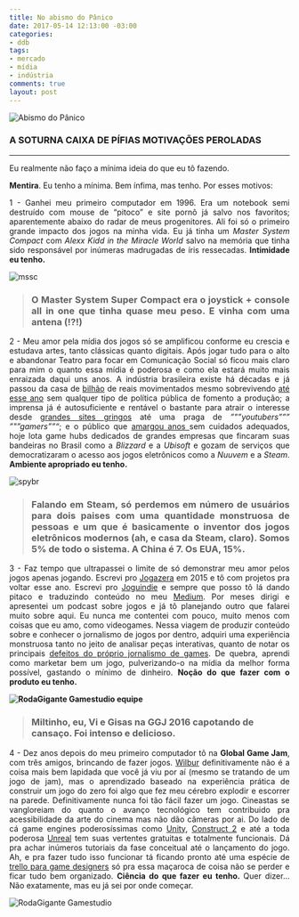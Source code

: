 ```yaml
---
title: No abismo do Pânico
date: 2017-05-14 12:13:00 -03:00
categories:
- ddb
tags:
- mercado
- mídia
- indústria
comments: true
layout: post
---
```


<img title="Abismo do Pânico" src="http://i.imgur.com/P8iTgLz.jpg" alt="Abismo do Pânico" />

### A SOTURNA CAIXA DE PÍFIAS MOTIVAÇÕES PEROLADAS

---
<div class="posts">
<div class="post">
<p>Eu realmente n&atilde;o fa&ccedil;o a m&iacute;nima ideia do que eu t&ocirc; fazendo.</p>
<p><strong>Mentira</strong>. Eu tenho a m&iacute;nima. Bem &iacute;nfima, mas tenho. Por esses motivos:</p>
<p style="text-align: justify;">1 - Ganhei meu primeiro computador em 1996. Era um notebook semi destru&iacute;do com mouse de &ldquo;pitoco&rdquo; e site porn&ocirc; j&aacute; salvo nos favoritos; aparentemente abaixo do radar de meus progenitores. Ali foi s&oacute; o primeiro grande impacto dos jogos na minha vida. Eu j&aacute; tinha um <em>Master System Compact</em> com <em>Alexx Kidd in the Miracle World</em> salvo na mem&oacute;ria que tinha sido respons&aacute;vel por in&uacute;meras madrugadas de &iacute;ris ressecadas. <strong>Intimidade eu tenho.</strong></p>
<p><img title="Master System Super Compact" src="http://i.imgur.com/qFElOxG.jpg" alt="mssc" /></p>
<blockquote>
<h3 id="o-master-system-super-compact-era-o-joystick--console-all-in-one-que-tinha-quase-meu-peso-e-vinha-com-uma-antena-" style="text-align: justify;">O Master System Super Compact era o joystick + console all in one que tinha quase meu peso. E vinha com uma antena (!?!)</h3> </blockquote>
<div style="text-align: justify;"> 2 - Meu amor pela m&iacute;dia dos jogos s&oacute; se amplificou conforme eu crescia e estudava artes, tanto cl&aacute;ssicas quanto digitais. Ap&oacute;s jogar tudo para o alto e abandonar Teatro para focar em Comunica&ccedil;&atilde;o Social s&oacute; ficou mais claro para mim o quanto essa m&iacute;dia &eacute; poderosa e como ela estar&aacute; muito mais enraizada daqui uns anos. A ind&uacute;stria brasileira existe h&aacute; d&eacute;cadas e j&aacute; passou da casa de <a href="https://www.ecommercebrasil.com.br/noticias/industria-de-jogos-eletronicos-um-setor-em-ascensao-no-brasil/" target="_blank">bilh&atilde;o</a> de reais movimentados mesmo sobrevivendo <a href="http://localhost:4000/profanadores/overloadr.com.br/especiais/2017/05/conheca-todos-os-23-jogos-contemplados-no-edital-de-games-da-ancine/" target="_blank">at&eacute; esse ano</a> sem qualquer tipo de pol&iacute;tica p&uacute;blica de fomento a produ&ccedil;&atilde;o; a imprensa j&aacute; &eacute; autosuficiente e rent&aacute;vel o bastante para atrair o interesse desde <a href="http://br.ign.com/" target="_blank">grandes sites gringos</a> at&eacute; uma praga de <em>&rdquo;"&rdquo;youtubers&rdquo;&rdquo;&rdquo; &rdquo;"&rdquo;gamers&rdquo;&rdquo;&ldquo;</em>; e o p&uacute;blico que <a href="https://www.redbull.com/br-pt/serie-paralelos-narra-pirataria-de-games-no-brasil" target="_blank">amargou anos </a>sem cuidados adequados, hoje lota game hubs dedicados de grandes empresas que fincaram suas bandeiras no Brasil como a <em>Blizzard</em> e a <em>Ubisoft</em> e gozam de servi&ccedil;os que democratizaram o acesso aos jogos eletr&ocirc;nicos como a <em>Nuuvem</em> e a <em>Steam</em>. <strong>Ambiente apropriado eu tenho.</strong> </div>
<p></p>
<p><img title="4&ordm; maior pa&iacute;s da Steam" src="http://i.imgur.com/bksdLa3.png" alt="spybr" /></p>
<blockquote>
<h3 id="falando-em-steam-s-perdemos-em-nmero-de-usurios-para-dois-paises-com-uma-quantidade-monstruosa-de-pessoas-e-um-que--basicamente-o-inventor-dos-jogos-eletrnicos-modernos-ah-e-casa-da-steam-claro-somos-5-de-todo-o-sistema-a-china--7-os-eua-15" style="text-align: justify;">Falando em Steam, s&oacute; perdemos em n&uacute;mero de usu&aacute;rios para dois paises com uma quantidade monstruosa de pessoas e um que &eacute; basicamente o inventor dos jogos eletr&ocirc;nicos modernos (ah, e casa da Steam, claro). Somos 5% de todo o sistema. A China &eacute; 7. Os EUA, 15%.</h3>
</blockquote>
<p style="text-align: justify;">3 - Faz tempo que ultrapassei o limite de s&oacute; demonstrar meu amor pelos jogos apenas jogando. Escrevi pro <a href="http://jogazera.com.br/" target="_blank">Jogazera</a> em 2015 e t&ocirc; com projetos pra voltar esse ano. Escrevi pro <a title="Joguindie" href="joguindie.com.br" target="_blank">Joguindie</a> e sempre que posso t&ocirc; l&aacute; dando pitaco e traduzindo conte&uacute;do no meu <a title="Medium/Macalango" href="https://medium.com/macalango" target="_blank">Medium</a>. Por meses dirigi e apresentei um podcast sobre jogos e j&aacute; t&ocirc; planejando outro que falarei muito sobre aqui. Eu nunca me contentei com pouco, muito menos com coisas que eu amo, como videogames. Nessa viagem de produzir conte&uacute;do sobre e conhecer o jornalismo de jogos por dentro, adquiri uma experi&ecirc;ncia monstruosa tanto no jeito de analisar pe&ccedil;as interativas, quanto de notar os principais <a title="Para que (e a quem) serve o atual jornalismo de games brasileiro?" href="https://medium.com/@felipepepe/https-medium-com-felipepepe-para-que-e-a-quem-serve-o-atual-jornalismo-de-games-brasileiro-a38de5d57557" target="_blank">defeitos do pr&oacute;prio jornalismo de games</a>. De quebra, aprendi como marketar bem um jogo, pulverizando-o na m&iacute;dia da melhor forma poss&iacute;vel, gastando o m&iacute;nimo de dinheiro.&nbsp;<strong>No&ccedil;&atilde;o do que fazer com o produto eu tenho.</strong></p>
<p style="text-align: justify;"><strong><img src="http://i.imgur.com/x2eIFWR.png" alt="RodaGigante Gamestudio equipe" /></strong></p>
<blockquote>
<h3>Miltinho, eu, Vi e Gisas na GGJ 2016 capotando de cansa&ccedil;o. Foi intenso e delicioso.</h3>
</blockquote>
<p style="text-align: justify;">4 - Dez anos depois do meu primeiro computador t&ocirc; na <strong>Global Game Jam</strong>, com tr&ecirc;s amigos, brincando de fazer jogos. <a title="Wilbur" href="http://globalgamejam.org/2016/games/wilbur" target="_blank">Wilbur</a>&nbsp;definitivamente n&atilde;o&nbsp;&eacute; a coisa mais bem lapidada que voc&ecirc; j&aacute; viu por a&iacute; (mesmo se tratando de um jogo de jam), mas o aprendizado baseado na experi&ecirc;ncia pr&aacute;tica de construir um jogo do zero foi algo que fez meu c&eacute;rebro explodir e escorrer na parede. Definitivamente nunca foi t&atilde;o f&aacute;cil fazer um jogo. Cineastas se vangloreiam do quanto o avan&ccedil;o tecnol&oacute;gico tem contribuido pra acessibilidade da arte do cinema mas n&atilde;o d&atilde;o c&acirc;meras por ai. Do lado de c&aacute; game engines poderos&iacute;ssimas como <a href="https://store.unity.com/pt/?_ga=2.26392125.1877686795.1495014477-322293953.1495014477" target="_blank">Unity</a>, <a href="https://www.scirra.com/construct2" target="_blank">Construct 2</a> e at&eacute; a toda poderosa <a href="https://www.unrealengine.com/what-is-unreal-engine-4" target="_blank">Unreal</a> tem suas vertentes gratuitas e totalmente funcionais. D&aacute; pra achar in&uacute;meros tutoriais da fase conceitual at&eacute; o lan&ccedil;amento do jogo. Ah, e pra fazer tudo isso funcionar t&aacute; ficando pronto at&eacute; uma esp&eacute;cie de <a title="Hack 'n Plan" href="https://app.hacknplan.com" target="_blank">trello para game designers</a> s&oacute; pra essa ma&ccedil;aroca de coisa n&atilde;o se perder e ficar tudo bem organizado.&nbsp;<strong>Ci&ecirc;ncia do que fazer eu tenho.&nbsp;</strong>Quer dizer... N&atilde;o exatamente, mas eu j&aacute; sei por onde come&ccedil;ar.</p>
<p><img src="http://i.imgur.com/cxFU7uF.jpg" alt="RodaGigante Gamestudio" /></p>
<div class="pagination">&nbsp;</div>
